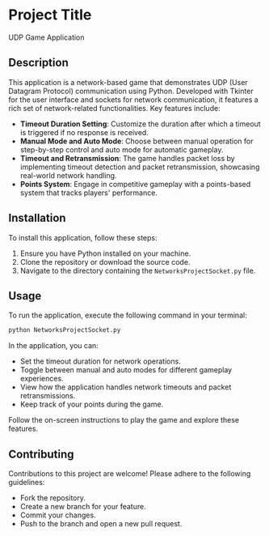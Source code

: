 # Project Title
UDP Game Application

## Description
This application is a network-based game that demonstrates UDP (User Datagram Protocol) communication using Python. Developed with Tkinter for the user interface and sockets for network communication, it features a rich set of network-related functionalities. Key features include:
- **Timeout Duration Setting**: Customize the duration after which a timeout is triggered if no response is received.
- **Manual Mode and Auto Mode**: Choose between manual operation for step-by-step control and auto mode for automatic gameplay.
- **Timeout and Retransmission**: The game handles packet loss by implementing timeout detection and packet retransmission, showcasing real-world network handling.
- **Points System**: Engage in competitive gameplay with a points-based system that tracks players' performance.

## Installation
To install this application, follow these steps:
1. Ensure you have Python installed on your machine.
2. Clone the repository or download the source code.
3. Navigate to the directory containing the `NetworksProjectSocket.py` file.

## Usage
To run the application, execute the following command in your terminal:
```bash
python NetworksProjectSocket.py
```
In the application, you can:
- Set the timeout duration for network operations.
- Toggle between manual and auto modes for different gameplay experiences.
- View how the application handles network timeouts and packet retransmissions.
- Keep track of your points during the game.

Follow the on-screen instructions to play the game and explore these features.

## Contributing
Contributions to this project are welcome! Please adhere to the following guidelines:
- Fork the repository.
- Create a new branch for your feature.
- Commit your changes.
- Push to the branch and open a new pull request.
